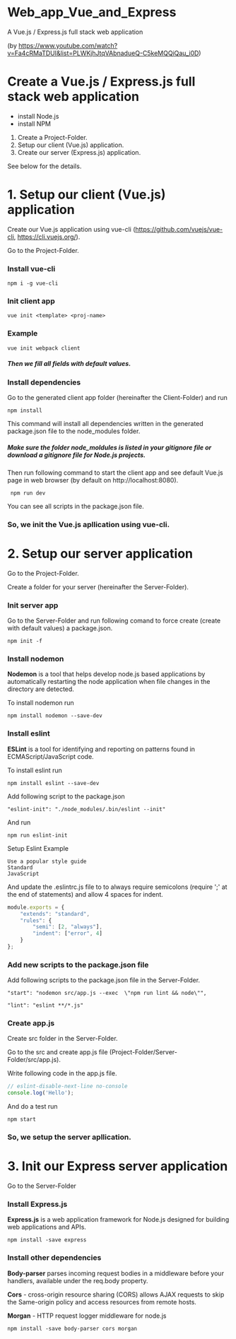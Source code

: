 # Web_app_Vue_and_Express
A Vue.js / Express.js full stack web application

(by https://www.youtube.com/watch?v=Fa4cRMaTDUI&list=PLWKjhJtqVAbnadueQ-C5keMQQiQau_i0D)

# Create a Vue.js / Express.js full stack web application
* install Node.js
* install NPM

1. Create a Project-Folder.
2. Setup our client (Vue.js) application.
3. Create our server (Express.js) application.

See below for the details.

# 1. Setup our client (Vue.js) application
Create our Vue.js application using vue-cli (https://github.com/vuejs/vue-cli, https://cli.vuejs.org/).

Go to the Project-Folder.
### Install vue-cli
```npm i -g vue-cli```
### Init client app
```vue init <template> <proj-name>```
### Example
```vue init webpack client```

##### Then we fill all fields with default values.

### Install dependencies
Go to the generated client app folder (hereinafter the Client-Folder) and run

```npm install```

This command will install all dependencies written in the generated package.json file to the node_modules folder.

##### Make sure the folder node_moldules is listed in your gitignore file or download a gitignore file for Node.js projects.

Then run following command to start the client app and see default Vue.js page in web browser (by default on http://localhost:8080).

``` npm run dev```

You can see all scripts in the package.json file.
### So, we init the Vue.js apllication using vue-cli.

# 2. Setup our server application
Go to the Project-Folder.

Create a folder for your server (hereinafter the Server-Folder).

### Init server app
Go to the Server-Folder and run following comand to force create (create with default values) a package.json.

```npm init -f ```

### Install nodemon
__Nodemon__ is a tool that helps develop node.js based applications by automatically restarting the node application when file changes in the directory are detected.

To install nodemon run

```npm install nodemon --save-dev```

### Install eslint
__ESLint__ is a tool for identifying and reporting on patterns found in ECMAScript/JavaScript code.

To install eslint run

```npm install eslint --save-dev```

Add following script to the package.json

```"eslint-init": "./node_modules/.bin/eslint --init"```

And run

```npm run eslint-init```

Setup Eslint Example
``` 
Use a popular style guide
Standard
JavaScript
```

And update the .eslintrc.js file to to always require semicolons (require ';' at the end of statements) and allow 4 spaces for indent.

```js
module.exports = {
    "extends": "standard",
    "rules": {
        "semi": [2, "always"],
        "indent": ["error", 4]
    }
};
```

### Add new scripts to the package.json file
Add following scripts to the package.json file in the Server-Folder.

```"start": "nodemon src/app.js --exec  \"npm run lint && node\"",```

```"lint": "eslint **/*.js"```

### Create app.js
Create src folder in the Server-Folder.

Go to the src and create app.js file (Project-Folder/Server-Folder/src/app.js).

Write following code in the app.js file.
```js
// eslint-disable-next-line no-console
console.log('Hello');
```

And do a test run

```npm start```

### So, we setup the server apllication.

# 3. Init our Express server application
Go to the Server-Folder

### Install Express.js

__Express.js__  is a web application framework for Node.js designed for building web applications and APIs.

```npm install -save express ```

### Install other dependencies
__Body-parser__ parses incoming request bodies in a middleware before your handlers, available under the req.body property.

__Cors__ - cross-origin resource sharing (CORS) allows AJAX requests to skip the Same-origin policy and access resources from remote hosts.

__Morgan__ - HTTP request logger middleware for node.js

```npm install -save body-parser cors morgan```


